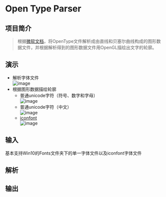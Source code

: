 # Open Type Parser  
## 项目简介  
>根据[微软文档](https://docs.microsoft.com/en-us/typography/opentype/spec/)，将OpenType文件解析成由直线和贝塞尔曲线构成的图形数据文件，并根据解析得到的图形数据文件用OpenGL描绘出文字的轮廓。

## 演示
* 解析字体文件  
![image](https://github.com/lghfoo/DarkEcho/blob/master/demo/parse.gif)
* 根据图形数据描绘轮廓
	* 普通unicode字符（符号、数字和字母）  
	![image](https://github.com/lghfoo/DarkEcho/blob/master/demo/deparse_unicode_symbol.gif)
	* 普通unicode字符（中文）  
	![image](https://github.com/lghfoo/DarkEcho/blob/master/demo/deparse_unicode_ch.gif)
	* [iconfont](https://www.iconfont.cn/)  
	![image](https://github.com/lghfoo/DarkEcho/blob/master/demo/deparse_iconfont.gif)

## 输入
基本支持Win10的Fonts文件夹下的单一字体文件以及iconfont字体文件
## 解析

## 输出
